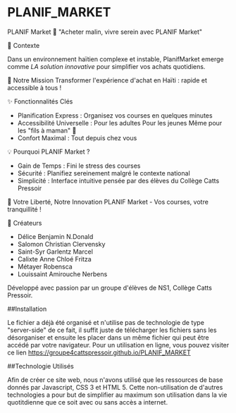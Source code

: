# PLANIF_MARKET

PLANIF Market 🛒
 "Acheter malin, vivre serein avec PLANIF Market"

 🌟 Contexte
 
Dans un environnement haïtien complexe et instable, PlanifMarket emerge comme *LA solution innovative* pour simplifier vos achats quotidiens.

🎯 Notre Mission
Transformer l'expérience d'achat en Haïti : rapide et accessible à tous !

 ✨ Fonctionnalités Clés
- Planification Express : Organisez vos courses en quelques minutes 
- Accessibilité Universelle : 
   Pour les adultes
   Pour les jeunes 
   Même pour les "fils à maman" 🤭
- Confort Maximal : Tout depuis chez vous

 💡 Pourquoi PLANIF Market ?
- Gain de Temps : Fini le stress des courses
- Sécurité : Planifiez sereinement malgré le contexte national
- Simplicité : Interface intuitive pensée par des élèves du Collège Catts Pressoir

 🚀 Votre Liberté, Notre Innovation
PLANIF Market - Vos courses, votre tranquillité !

 👥 Créateurs
- Délice Benjamin N.Donald
- Salomon Christian Clervensky
- Saint-Syr Garlentz Marcel
- Calixte Anne Chloé Fritza
- Métayer Robensca
- Louissaint Amirouche Nerbens

Développé avec passion par un groupe d'élèves de NS1, Collège Catts Pressoir.

##Installation

Le fichier a déjà été organisé et n'utilise pas de technologie de type "server-side" de ce fait, il suffit juste de télécharger les fichiers sans les désorganiser et ensuite les placer dans un même fichier qui peut être accédé par votre navigateur. Pour un utilisation en ligne, vous pouvez visiter ce lien https://groupe4cattspressoir.github.io/PLANIF_MARKET

##Technologie Utilisés

Afin de créer ce site web, nous n'avons utilisé que les ressources de base donnés par Javascript, CSS 3 et HTML 5. Cette non-utilisation de d'autres technologies a pour but de simplifier au maximum son utilisation dans la vie quotitdienne que ce soit avec ou sans accès a internet.
